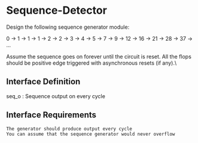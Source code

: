 # Sequence-Detector
Design the following sequence generator module:

0 → 1 → 1 → 1 → 2 → 2 → 3 → 4 → 5 → 7 → 9 → 12 → 16 → 21 → 28 → 37 → ...

Assume the sequence goes on forever until the circuit is reset. All the flops should be positive edge triggered with asynchronous resets (if any).\

## Interface Definition

seq_o : Sequence output on every cycle

## Interface Requirements

    The generator should produce output every cycle
    You can assume that the sequence generator would never overflow


